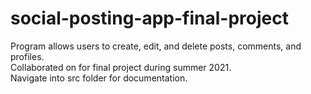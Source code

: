 # social-posting-app-final-project
Program allows users to create, edit, and delete posts, comments, and profiles.
<br/>
Collaborated on for final project during summer 2021.
<br/>
Navigate into src folder for documentation.

